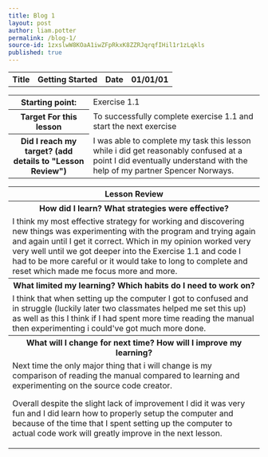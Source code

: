```yaml
---
title: Blog 1
layout: post
author: liam.potter
permalink: /blog-1/
source-id: 1zxslwW8KOaA1iwZFpRkxK8ZZRJqrqfIHil1r1zLqkls
published: true
---
```

<table>
  <tr>
    <th>Title</th>
    <th>Getting Started</th>
    <th>Date</th>
    <th>01/01/01</th>
  </tr>
</table>


<table>
  <tr>
    <th>Starting point:</th>
    <td>Exercise 1.1</td>
  </tr>
  <tr>
    <th>Target For this lesson</th>
    <td>To successfully complete exercise 1.1 and start the next exercise</td>
  </tr>
  <tr>
    <th>Did I reach my target? 
(add details to "Lesson Review")</th>
    <td> I was able to complete my task this lesson while i did get reasonably confused at a point I did eventually understand with the help of my partner Spencer Norways.</td>
  </tr>
</table>


<table>
  <tr>
    <th>Lesson Review</th>
  </tr>
  <tr>
    <th>How did I learn? What strategies were effective? </th>
  </tr>
  <tr>
    <td>I think my most effective strategy for working and discovering new things was experimenting with the program and trying again and again until I get it correct. Which in my opinion worked very very well until we got deeper into the Exercise 1.1 and code I had to be more careful or it would take to long to complete and reset which made me focus more and more.</td>
  </tr>
  <tr>
    <th>What limited my learning? Which habits do I need to work on? </th>
  </tr>
  <tr>
    <td>I think that when setting up the computer I got to confused and in struggle (luckily later two classmates helped me set this up) as well as this I think if I had spent more time reading the manual then experimenting i could've got much more done.</td>
  </tr>
  <tr>
    <th>What will I change for next time? How will I improve my learning?</th>
  </tr>
  <tr>
    <td>Next time the only major thing that i will change is my comparison of reading the manual compared to learning and experimenting on the source code creator.

Overall despite the slight lack of improvement I did it was very fun and I did learn how to properly setup the computer and because of the time that I spent setting up the computer to actual code work will greatly improve in the next lesson.</td>
  </tr>
</table>



